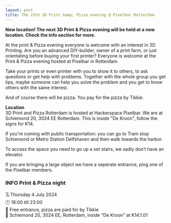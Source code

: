 ```yaml
---
layout: post
title: The 23th 3D Print &amp; Pizza evening @ Pixelbar Rotterdam
---
```


**New location! The next 3D Print &amp; Pizza evening will be held at a new location. Check the info section for more.**

At the print & Pizza evening everyone is welcome with an interest in 3D Printing. Are you an advanced DIY-builder, owner of a print farm, or just orientating before buying your first printer? Everyone is welcome at the Print & Pizza evening hosted at Pixelbar in Rotterdam.  

Take your prints or even printer with you to show it to others, to ask questions or get help with problems. Together with the whole group you get tips, maybe someone can help you solve the problem and you get to know others with the same interest.

And of course there will be pizza. You pay for the pizza by Tikkie.

**Location**  
3D Print and Pizza Rotterdam is hosted at Hackerspace Pixelbar. We are at Schiemond 20, 3024 EE Rotterdam. This is inside "De Kroon", follow the signs for K14.

If you're coming with public transportation: you can go to Tram stop Schiemond or Metro Station Delfshaven and then walk towards the harbor.

To access the space you need to go up a set stairs, we sadly don’t have an elevator.

If you are bringing a large object we have a seperate entrance, ping one of the Pixelbar members.

### **INFO Print &amp; Pizza night**<br>
🗓 Thursday 4 July 2024<br>
🕛 18:00 till 23:00<br>
💸 Free entrance, pizza are paid for by Tikkie<br>
📍 Schiemond 20, 3024 EE, Rotterdam, inside "De Kroon" at K14.1.01<br> 